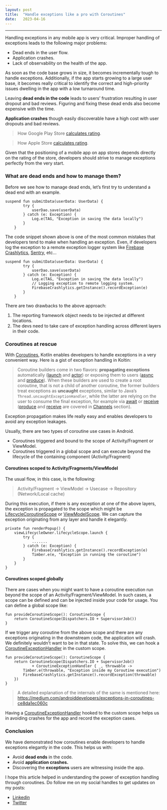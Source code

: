 ```yaml
---
layout:	post
title:	"Handle exceptions like a pro with Coroutines"
date:	2023-04-16
---
```


---

Handling exceptions in any mobile app is very critical. Improper handling of exceptions leads to the following major problems:

* Dead ends in the user flow.
* Application crashes.
* Lack of observability on the health of the app.

As soon as the code base grows in size, it becomes incrementally tough to handle exceptions. Additionally, if the app starts growing to a large user base, it becomes really critical to identify the correct and high-priority issues dwelling in the app with a low turnaround time.

Leaving **dead ends in the code** leads to users’ frustration resulting in user dropout and bad reviews. Figuring and fixing these dead ends also become expensive with the time.

**Application crashes** though easily discoverable have a high cost with user dropouts and bad reviews.

> How Google Play Store [calculates rating](https://learn.apptentive.com/knowledge-base/google-play-store-ratings-reporting/).

> How Apple Store [calculates rating](https://blog.apptopia.com/app-store-rank-explained-what-is-an-apps-apple-google-store-ranking-and-what-impacts-it).

Given that the positioning of a mobile app on app stores depends directly on the rating of the store, developers should strive to manage exceptions perfectly from the very start.

### What are dead ends and how to manage them?

Before we see how to manage dead ends, let’s first try to understand a dead end with an example.

```
suspend fun submitData(userData: UserData) {  
        try {  
            userDao.save(userData)  
        } catch (e: Exception) {  
            Log.e(TAG, "Exception in saving the data locally")  
        }  
    }
```

The code snippet shown above is one of the most common mistakes that developers tend to make when handling an exception. Even, if developers log the exception to a remote exception logger system like [Firebase Crashlytics](https://firebase.google.com/docs/crashlytics/customize-crash-reports?platform=android#log-excepts), [Sentry](https://forum.sentry.io/t/non-fatal-reporting/11191), etc...

```
suspend fun submitData(userData: UserData) {  
        try {  
            userDao.save(userData)  
        } catch (e: Exception) {  
            Log.e(TAG, "Exception in saving the data locally")  
            // Logging exception to remote logging system.  
            FirebaseCrashlytics.getInstance().recordException(e)  
        }  
    }
```

There are two drawbacks to the above approach:

1. The reporting framework object needs to be injected at different locations.
2. The devs need to take care of exception handling across different layers in their code.

### Coroutines at rescue

With [Coroutines](https://www.google.com/search?q=kotlin+coroutines&oq=kotlin+coroutines&aqs=chrome..69i57j69i59l2j69i60l2j69i65.2776j0j9&sourceid=chrome&ie=UTF-8), Kotlin enables developers to handle exceptions in a very convenient way. Here is a gist of exception handling in Koltin:

> Coroutine builders come in two flavors: **propagating exceptions** automatically ([launch](https://kotlinlang.org/api/kotlinx.coroutines/kotlinx-coroutines-core/kotlinx.coroutines/launch.html) and [actor](https://kotlinlang.org/api/kotlinx.coroutines/kotlinx-coroutines-core/kotlinx.coroutines.channels/actor.html)) or exposing them to users ([async](https://kotlinlang.org/api/kotlinx.coroutines/kotlinx-coroutines-core/kotlinx.coroutines/async.html) and [produce](https://kotlinlang.org/api/kotlinx.coroutines/kotlinx-coroutines-core/kotlinx.coroutines.channels/produce.html)). When these builders are used to create a root coroutine, that is not a child of another coroutine, the former builders treat exceptions as **uncaught** exceptions, similar to Java’s `Thread.uncaughtExceptionHandler`, while the latter are relying on the user to consume the final exception, for example via [await](https://kotlinlang.org/api/kotlinx.coroutines/kotlinx-coroutines-core/kotlinx.coroutines/-deferred/await.html) or [receive](https://kotlinlang.org/api/kotlinx.coroutines/kotlinx-coroutines-core/kotlinx.coroutines.channels/-receive-channel/receive.html) ([produce](https://kotlinlang.org/api/kotlinx.coroutines/kotlinx-coroutines-core/kotlinx.coroutines.channels/produce.html) and [receive](https://kotlinlang.org/api/kotlinx.coroutines/kotlinx-coroutines-core/kotlinx.coroutines.channels/-receive-channel/receive.html) are covered in [Channels](https://github.com/Kotlin/kotlinx.coroutines/blob/master/docs/channels.md) section).

Exception propagation makes life really easy and enables developers to avoid any exception leakages.

Usually, there are two types of coroutine use cases in Android.

* Coroutines triggered and bound to the scope of Activity/Fragment or ViewModel.
* Coroutines triggered in a global scope and can execute beyond the lifecycle of the containing component (Activity/Fragment)

#### Coroutines scoped to Activity/Fragments/ViewModel

The usual flow, in this case, is the following:

> Activity/Fragment → ViewModel → Usecase → Repository (Network/Local cache)

During this execution, if there is any exception at one of the above layers, the exception is propagated to the scope which might be [LifecycleCoroutineScope](https://developer.android.com/reference/kotlin/androidx/lifecycle/LifecycleCoroutineScope) or [ViewModelScope](https://developer.android.com/kotlin/coroutines/coroutines-best-practices#viewmodel-coroutines). We can capture the exception originating from any layer and handle it elegantly.

```
private fun renderPopup() {  
    viewLifecycleOwner.lifecycleScope.launch {  
        try {  
            .......  
        } catch (e: Exception) {  
            FirebaseCrashlytics.getInstance().recordException(e)  
            Timber.e(e, "Exception in running the coroutine")  
        }  
    }  
}
```

#### Coroutines scoped globally

There are cases when you might want to have a coroutine execution run beyond the scope of an Activity/Fragment/ViewModel. In such cases, a scope can be defined and can be injected inside your code for usage. You can define a global scope like:

```
fun provideCoroutineScope(): CoroutineScope {  
    return CoroutineScope(Dispatchers.IO + SupervisorJob())  
}
```

If we trigger any coroutine from the above scope and there are any exceptions originating in the downstream code, the application will crash. We definitely wouldn’t want to be in that state. To solve this, we can hook a [CoroutineExceptionHandler](https://kotlinlang.org/api/kotlinx.coroutines/kotlinx-coroutines-core/kotlinx.coroutines/-coroutine-exception-handler/) in the custom scope.

```
fun provideCoroutineScope(): CoroutineScope {  
    return CoroutineScope(Dispatchers.IO + SupervisorJob()  
            + CoroutineExceptionHandler { _, throwable ->  
        Timber.e(throwable, "Exception inside my Coroutine execution")  
        FirebaseCrashlytics.getInstance().recordException(throwable)  
    })  
}
```

> A detailed explanation of the internals of the same is mentioned here: <https://medium.com/androiddevelopers/exceptions-in-coroutines-ce8da1ec060c>

Having a [CoroutineExceptionHandler](https://kotlinlang.org/api/kotlinx.coroutines/kotlinx-coroutines-core/kotlinx.coroutines/-coroutine-exception-handler/) hooked to the custom scope helps us in avoiding crashes for the app and record the exception cases.

### Conclusion

We have demonstrated how coroutines enable developers to handle exceptions elegantly in the code. This helps us with:

* Avoid **dead ends** in the code.
* Avoid **application crashes.**
* Discovering the **exceptions** users are witnessing inside the app.

I hope this article helped in understanding the power of exception handling through coroutines. Do follow me on my social handles to get updates on my posts:

* [Linkedin](https://www.linkedin.com/in/swapnil-gupta-6968a824/)
* [Twitter](https://twitter.com/swapnilgupta20)